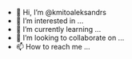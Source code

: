 - 👋 Hi, I’m @kmitoaleksandrs
- 👀 I’m interested in ...
- 🌱 I’m currently learning ...
- 💞️ I’m looking to collaborate on ...
- 📫 How to reach me ...

<!---
kmitoaleksandrs/kmitoaleksandrs is a ✨ special ✨ repository because its `README.md` (this file) appears on your GitHub profile.
You can click the Preview link to take a look at your changes.
--->
